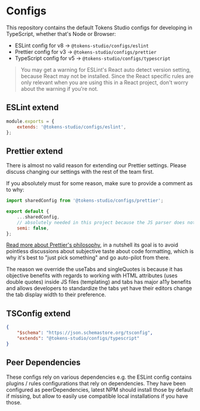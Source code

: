 # Configs

This repository contains the default Tokens Studio configs for developing in TypeScript, whether that's Node or Browser:

- ESLint config for v8 -> `@tokens-studio/configs/eslint`
- Prettier config for v3 -> `@tokens-studio/configs/prettier`
- TypeScript config for v5 -> `@tokens-studio/configs/typescript`

> You may get a warning for ESLint's React auto detect version setting, because React may not be installed.
> Since the React specific rules are only relevant when you are using this in a React project, don't worry about the warning if you're not.

## ESLint extend

```js
module.exports = {
	extends: '@tokens-studio/configs/eslint',
};
```

## Prettier extend

There is almost no valid reason for extending our Prettier settings.
Please discuss changing our settings with the rest of the team first.

If you absolutely must for some reason, make sure to provide a comment as to why:

```js
import sharedConfig from '@tokens-studio/configs/prettier';

export default {
	...sharedConfig,
	// absolutely needed in this project because the JS parser does not support semicolons
	semi: false,
};
```

[Read more about Prettier's philosophy](https://prettier.io/docs/en/why-prettier),
in a nutshell its goal is to avoid pointless discussions about subjective taste about code formatting,
which is why it's best to "just pick something" and go auto-pilot from there.

The reason we override the useTabs and singleQuotes is because it has objective benefits with regards to
working with HTML attributes (uses double quotes) inside JS files (templating) and tabs has major a11y benefits
and allows developers to standardize the tabs yet have their editors change the tab display width to their preference.

## TSConfig extend

```json
{
	"$schema": "https://json.schemastore.org/tsconfig",
	"extends": "@tokens-studio/configs/typescript"
}
```

## Peer Dependencies

These configs rely on various dependencies e.g. the ESLint config contains plugins / rules configurations that rely on dependencies.
They have been configured as peerDependencies, latest NPM should install those by default if missing,
but allow to easily use compatible local installations if you have those.
